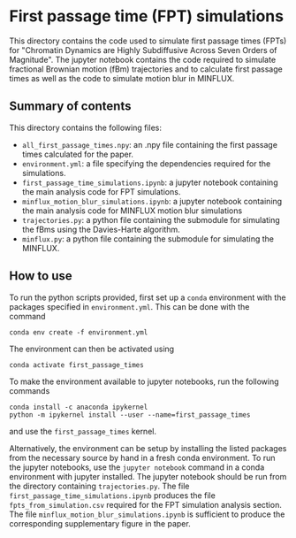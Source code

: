 # First passage time (FPT) simulations

This directory contains the code used to simulate first passage times (FPTs)
for "Chromatin Dynamics are Highly Subdiffusive Across Seven Orders of Magnitude". The jupyter notebook contains the code required to simulate fractional Brownian motion (fBm) trajectories and to calculate first passage times
as well as the code to simulate motion blur in MINFLUX.

## Summary of contents
This directory contains the following files:
- `all_first_passage_times.npy`: an .npy file containing the first passage times
calculated for the paper.
- `environment.yml`: a file specifying the dependencies required for the
simulations.
- `first_passage_time_simulations.ipynb`: a jupyter notebook containing the main
analysis code for FPT simulations.
- `minflux_motion_blur_simulations.ipynb`: a jupyter notebook containing the main
analysis code for MINFLUX motion blur simulations
- `trajectories.py`: a python file containing the submodule for simulating the
fBms using the Davies-Harte algorithm.
- `minflux.py`: a python file containing the submodule for simulating the
MINFLUX.

## How to use
To run the python scripts provided, first set up a `conda` environment with the
packages specified in `environment.yml`. This can be done with the command

```
conda env create -f environment.yml
```

The environment can then be activated using

```
conda activate first_passage_times
```

To make the environment available to jupyter notebooks, run the following commands
```
conda install -c anaconda ipykernel
python -m ipykernel install --user --name=first_passage_times
```
and use the `first_passage_times` kernel.

Alternatively, the environment can be setup by installing the listed packages
from the necessary source by hand in a fresh conda environment. To run the
jupyter notebooks, use the `jupyter notebook` command in a conda environment
with jupyter installed. The jupyter notebook should be run from the directory
containing `trajectories.py`. The file `first_passage_time_simulations.ipynb`
produces the file `fpts_from_simulation.csv` required for the FPT simulation
analysis section. The file `minflux_motion_blur_simulations.ipynb` is sufficient
to produce the corresponding supplementary figure in the paper.
